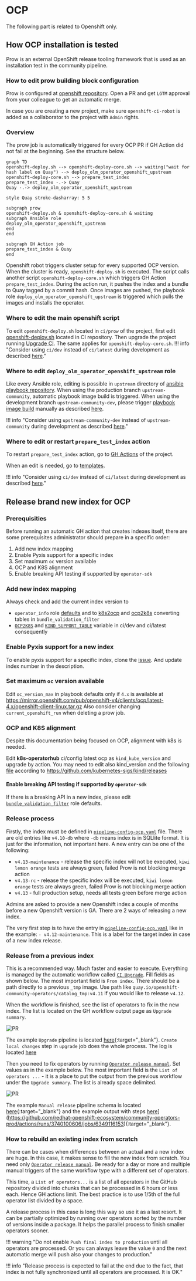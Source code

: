# OCP

The following part is related to Openshift only.

## How OCP installation is tested
Prow is an external OpenShift release tooling framework that is used as an installation test in the community pipeline.

### How to edit prow building block configuration

Prow is configured at [openshift repository](https://github.com/openshift/release/tree/master/ci-operator/config/redhat-openshift-ecosystem/community-operators-prod). Open a PR and get `LGTM` approval from your colleague to get an automatic merge.

In case you are creating a new project, make sure `openshift-ci-robot` is added as a collaborator to the project with `Admin` rights.

### Overview

The prow job is automatically triggered for every OCP PR if GH Action did not fail at the beginning. See the structure below.

```mermaid
graph TD
openshift-deploy.sh --> openshift-deploy-core.sh --> waiting("wait for hash label on Quay") --> deploy_olm_operator_openshift_upstream
openshift-deploy-core.sh --> prepare_test_index
prepare_test_index -.-> Quay
Quay -.-> deploy_olm_operator_openshift_upstream

style Quay stroke-dasharray: 5 5

subgraph prow
openshift-deploy.sh & openshift-deploy-core.sh & waiting
subgraph Ansible role
deploy_olm_operator_openshift_upstream
end
end

subgraph GH Action job
prepare_test_index & Quay
end

```

Openshift robot triggers cluster setup for every supported OCP version. When the cluster is ready, `openshift-deploy.sh` is executed. The script calls another script `openshift-deploy-core.sh` which triggers GH Action `prepare_test_index`. During the action run, it pushes the index and a bundle to Quay tagged by a commit hash. Once images are pushed, the playbook role `deploy_olm_operator_openshift_upstream` is triggered which pulls the images and installs the operator. 

### Where to edit the main openshift script 
To edit `openshift-deploy.sh` located in `ci/prow` of the project, first edit [openshift-deploy.sh](https://github.com/redhat-openshift-ecosystem/community-operators-pipeline/blob/ci/latest/ci/legacy/scripts/ci/openshift-deploy.sh) located in CI repository. Then upgrade the project running [Upgrade CI](overview.md#upgrade-ci). The same applies for `openshift-deploy-core.sh`.
!!! info "Consider using `ci/dev` instead of `ci/latest` during development as described [here](../framework/development.md#cidev-vs-cilatest)."

### Where to edit `deploy_olm_operator_openshift_upstream` role
Like every Ansible role, editing is possible in `upstream` directory of [ansible playbook repository](https://github.com/redhat-openshift-ecosystem/operator-test-playbooks/tree/upstream-community/upstream/roles/deploy_olm_operator_openshift_upstream). When using the production branch `upstream-community`, automatic playbook image build is triggered. When using the development branch `upstream-community-dev`, please trigger [playbook image build](https://github.com/redhat-openshift-ecosystem/operator-test-playbooks/actions/workflows/playbook_image.yml) manually as described [here](../framework/development.md#playbook-image-build).

!!! info "Consider using `upstream-community-dev` instead of `upstream-community` during development as described [here](../framework/development.md#upstream-community-dev-vs-upstream-community)."

### Where to edit or restart `prepare_test_index` action

To restart `prepare_test_index` action, go to [GH Actions](https://github.com/redhat-openshift-ecosystem/community-operators-prod/actions/workflows/prepare_test_index.yaml) of the project.

When an edit is needed, go to [templates](https://github.com/redhat-openshift-ecosystem/community-operators-pipeline/blob/ci/latest/ci/templates/workflow/prepare_test_index.yaml.js2).

!!! info "Consider using `ci/dev` instead of `ci/latest` during development as described [here](../framework/development.md#cidev-vs-cilatest)."

## Release brand new index for OCP

### Prerequisities

Before running an automatic GH action that creates indexes itself, there are some prerequisites administrator should prepare in a specific order:

1. Add new index mapping
1. Enable Pyxis support  for a specific index
1. Set maximum `oc` version available
1. OCP and K8S alignment
1. Enable breaking API testing if supported by `operator-sdk`

### Add new index mapping
Always check and add the current index version to
- `operator_info` role [defaults](https://github.com/redhat-openshift-ecosystem/operator-test-playbooks/blob/upstream-community/upstream/roles/operator_info/defaults/main.yml#L25) and to [k8s2ocp](https://github.com/redhat-openshift-ecosystem/operator-test-playbooks/blob/upstream-community/upstream/roles/bundle_validation_filter/defaults/main.yml#L16) and [ocp2k8s](https://github.com/redhat-openshift-ecosystem/operator-test-playbooks/blob/upstream-community/upstream/roles/bundle_validation_filter/defaults/main.yml#L31) converting tables in `bundle_validation_filter`
- [`OCP2K8S`](https://github.com/redhat-openshift-ecosystem/community-operators-pipeline/blob/ci/latest/ci/legacy/scripts/ci/openshift-deploy-core.sh#L27) and [`KIND_SUPPORT_TABLE`](https://github.com/redhat-openshift-ecosystem/community-operators-pipeline/blob/ci/latest/ci/scripts/opp-env.sh#L5) variable in ci/dev and ci/latest consequently

### Enable Pyxis support for a new index
To enable pyxis support for a specific index, clone the [issue](https://issues.redhat.com/browse/CWFHEALTH-1562). And update index number in the description.

### Set maximum `oc` version available
Edit `oc_version_max` in playbook defaults only if `4.x` is available at https://mirror.openshift.com/pub/openshift-v4/clients/ocp/latest-4.x/openshift-client-linux.tar.gz
Also consider changing `current_openshift_run` when deleting a prow job.

### OCP and K8S alignment
Despite this documentation being focused on OCP, alignment with k8s is needed.

Edit **k8s-operatorhub** ci/config latest ocp as `kind_kube_version` and upgrade by action.
You may need to edit also kind_version and the following [file](https://github.com/redhat-openshift-ecosystem/community-operators-pipeline/blob/ci/latest/ci/scripts/opp-env.sh#L5) according to https://github.com/kubernetes-sigs/kind/releases 

#### Enable breaking API testing if supported by `operator-sdk`
If there is a breaking API in a new index, please edit [`bundle_validation_filter`](https://github.com/redhat-openshift-ecosystem/operator-test-playbooks/blob/upstream-community/upstream/roles/bundle_validation_filter/defaults/main.yml) role defaults.

### Release process

Firstly, the index must be defined in [`pipeline-config-ocp.yaml`](https://github.com/redhat-openshift-ecosystem/community-operators-prod/blob/main/ci/pipeline-config-ocp.yaml) file. There are old entries like `v4.10-db` where `-db` means index is in SQLlite format. It is just for the information, not important here. A new entry can be one of the following:
- `v4.13-maintenance` - release the specific index will not be executed, `kiwi lemon orange` tests are always green, failed Prow is not blocking merge action
- `v4.13-rc` - release the specific index will be executed, `kiwi lemon orange` tests are always green, failed Prow is not blocking merge action
- `v4.13` - full production setup, needs all tests green before merge action

Admins are asked to provide a new Openshift index a couple of months before a new Openshift version is GA. There are 2 ways of releasing a new index.

The very first step is to have the entry in [`pipeline-config-ocp.yaml`](https://github.com/redhat-openshift-ecosystem/community-operators-prod/blob/main/ci/pipeline-config-ocp.yaml) like in the example: `- v4.12-maintenance`. This is a label for the target index in case of a new index release.

### Release from a previous index

This is a recommended way. Much faster and easier to execute. Everything is managed by the automatic workflow called [`CI Upgrade`](https://github.com/redhat-openshift-ecosystem/community-operators-prod/actions/workflows/upgrade.yaml). Fill fields as shown below. The most important field is `From index`. There should be a path directly to a previous `_tmp` image. Use path like `quay.io/openshift-community-operators/catalog_tmp:v4.11` if you would like to release `v4.12`.

When the workflow is finished, see the list of operators to fix in the new index. The list is located on the GH workflow output page as `Upgrade summary`.


![PR](../images/upgrade_with_index_upgrade.png)

The example `Upgrade` pipeline is located [here](https://github.com/redhat-openshift-ecosystem/community-operators-prod/actions/runs/3739655547){:target="_blank"}. `Create local changes` step in `upgrade` job does the whole process. The log is located [here](https://github.com/redhat-openshift-ecosystem/community-operators-prod/actions/runs/3739655547/jobs/6347120232) 

Then you need to fix operators by running [`Operator release manual`](https://github.com/redhat-openshift-ecosystem/community-operators-prod/actions/workflows/operator_release_manual.yaml). Set values as in the example below. The most important field is the `List of operators ...` - it is a place to put the output from the previous workflow under the `Upgrade summary`. The list is already space delimited.

![PR](../images/manual_replease_after_index_upgrade.png)

The example `Manual release` pipeline schema is located [here](https://github.com/redhat-openshift-ecosystem/community-operators-prod/actions/runs/3740100606){:target="_blank"} and the example output with steps [here](https://github.com/redhat-openshift-ecosystem/community-operators-prod/actions/runs/3740100606/jobs/6349116153)](https://github.com/redhat-openshift-ecosystem/community-operators-prod/actions/runs/3740100606/jobs/6349116153){:target="_blank"}.

### How to rebuild an existing index from scratch

There can be cases when differences between an actual and a new index are huge. In this case, it makes sense to fill the new index from scratch. You need only [`Operator release manual`](https://github.com/redhat-openshift-ecosystem/community-operators-prod/actions/workflows/operator_release_manual.yaml). Be ready for a day or more and multiple manual triggers of the same workflow type with a different set of operators.

This time, a `List of operators...` is a list of all operators in the GitHub repository divided into chunks that can be processed in 6 hours or less each. Hence GH actions limit. The best practice is to use 1/5th of the full operator list divided by a space. 

A release process in this case is long this way so use it as a last resort. It can be partially optimized by running over operators sorted by the number of versions inside a package. It helps the parallel process to finish smaller operators sooner.

!!! warning "Do not enable `Push final index to production` until all operators are processed. Or you can always leave the value `0` and the next automatic merge will push also your changes to production."

!!! info "Release process is expected to fail at the end due to the fact, that index is not fully synchronized until all operators are processed. It is OK."